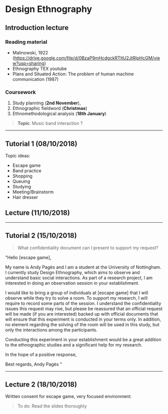 # Design Ethnography

## Introduction lecture

### Reading material

- Malinowski, 1922 (https://drive.google.com/file/d/0BzaP9mHcdgckRTltU2JtRlpHcGM/view?usp=sharing)
- Ethnography TEX youtube
- Plans and Situated Action: The problem of human machine communication (1987)

### Coursework

1. Study planning (**2nd November**),
2. Ethnographic fieldword (**Christmas**)
3. Ethnomethodological analysis (**18th January**)

> **Topic**: Music band interaction ?

---

## Tutorial 1 (08/10/2018)

Topic ideas:

- Escape game
- Band practice
- Shopping
- Queuing
- Studying
- Meeting/Brainstorm
- Hair dresser

## Lecture (11/10/2018)

---

## Tutorial 2 (15/10/2018)

> What confidentiality document can I present to support my request?

"Hello [escape game],

My name is Andy Pagès and I am a student at the University of Nottingham. I currently study Design Ethnography,
which aims to observe and understand basic social interactions. As part of a research project, I am interested
in doing an observation session in your establishment.

I would like to bring a group of individuals at [escape game] that I will observe while they try to solve a room.
To support my research, I will require to record some parts of the session. I understand the confidentiality issues this request may rise,
but please be reassured that an official request will be made (if you are interested) backed up with official documents that will ensure that
this experiment is conducted in your terms only.
In addition, no element regarding the solving of the room will be used in this study, but only the interactions among the participants.

Conducting this experiment in your establishment would be a great addition to the ethnographic studies and a significant help for my research.

In the hope of a positive response,

Best regards,
Andy Pagès
"

---

## Lecture 2 (18/10/2018)

Written consent for escape game, very focused environment.

> To do: Read the slides thoroughly 
